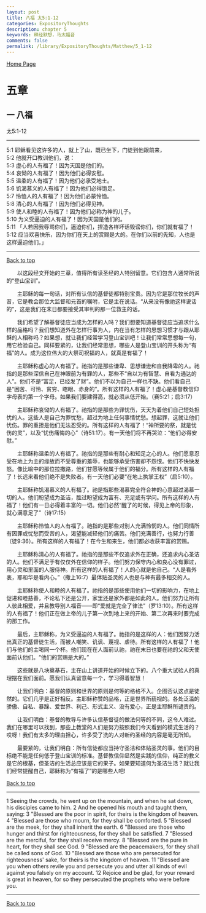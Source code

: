 ```yaml
---
layout: post
title: 八福 太5:1-12
categories: ExpositoryThoughts
description: chapter 5
keywords: 释经默想，马太福音
comments: false
permalink: /library/ExpositoryThoughts/Matthew/5_1-12
---
```

[ Home Page ]({{site.baseurl}}/index) <br>

<a name="0"></a>
# 五章 

## 一 八福

太5:1-12

***

5:1 耶稣看见这许多的人，就上了山，既已坐下，门徒到他跟前来，<br>
5:2 他就开口教训他们，说：<br>
5:3 虚心的人有福了！因为天国是他们的。<br>
5:4 哀恸的人有福了！因为他们必得安慰。<br>
5:5 温柔的人有福了！因为他们必承受地土。<br>
5:6 饥渴慕义的人有福了！因为他们必得饱足。<br>
5:7 怜恤人的人有福了！因为他们必蒙怜恤。<br>
5:8 清心的人有福了！因为他们必得见神。<br>
5:9 使人和睦的人有福了！因为他们必称为神的儿子。<br>
5:10 为义受逼迫的人有福了！因为天国是他们的。<br>
5:11 「人若因我辱骂你们，逼迫你们，捏造各样坏话毁谤你们，你们就有福了！<br>
5:12 应当欢喜快乐，因为你们在天上的赏赐是大的。在你们以前的先知，人也是这样逼迫他们。」<br>

***

[Back to top](#0)

&emsp;&emsp;以这段经文开始的三章，值得所有读圣经的人特别留意。它们包含人通常所说的“登山宝训”。

&emsp;&emsp;主耶稣的每一句话，对所有认信的基督徒都特别宝贵。因为它是那位牧长的声音，它是教会那位大监督和元首的嘱咐，它是主在说话。“从来没有像祂这样说话的”，这是我们在末日都要接受其审判的那一位救主的话。

&emsp;&emsp;我们希望了解基督徒应当成为怎样的人吗？我们想要知道基督徒应当追求什么样的品格吗？我们想知道外在怎样行事为人，内在当有怎样的思想习惯才与跟从耶稣的人相称吗？如果想，就让我们经常学习登山宝训吧！让我们常常思想每一句，用它检验自己。同样要紧的，让我们经常思想，哪些人是登山宝训的开头称为“有福”的人。成为这位伟大的大祭司祝福的人，就真是有福了！

&emsp;&emsp;主耶稣称虚心的人有福了。祂指的是那些谦卑、思想谦逊和自我降卑的人。祂指的是那些深信自己在神眼前为有罪的人，那些不“自以为有智慧、自看为通达的人”。他们不是“富足，已经发了财”。他们不以为自己一样也不缺。他们看自己是“困苦、可怜、贫穷、瞎眼、赤身的”。所有这样的人有福了！虚心是基督教信仰字母表的第一个字母。如果我们要建得高，就必须从低开始。（赛5:21；启3:17）

&emsp;&emsp;主耶稣称哀恸的人有福了。祂指的是那些为罪忧伤，天天为着他们自己短处担忧的人。这些人是自己为罪忧愁，超过为地上任何事情忧愁。想起罪，这就让他们忧伤。罪的重担是他们无法忍受的。所有这样的人有福了！“神所要的祭，就是忧伤的灵”，以及“忧伤痛悔的心”（诗51:17）。有一天他们将不再哭泣：“他们必得安慰。”

&emsp;&emsp;主耶稣称温柔的人有福了。祂指的是那些有耐心和知足之心的人。他们愿意忍受在地上为主的缘故而不受尊重的羞辱，也能够承受伤害却不怨恨。他们不快快发怒。像比喻中的那位拉撒路，他们甘愿等候属于他们的福分。所有这样的人有福了！长远来看他们绝不是失败者。有一天他们必要“在地上执掌王权”（启5:10）。

&emsp;&emsp;主耶稣称饥渴慕义的人有福了。祂是指那些渴慕完全符合神的心意超过渴慕一切的人。他们盼望成为圣洁，胜过盼望成为富有、充足或有学问。所有这样的人有福了！他们有一日必得着丰富的一切。他们必然“醒了的时候，得见上帝的形象，就心满意足了”（诗17:15）

&emsp;&emsp;主耶稣称怜恤人的人有福了。祂指的是那些对别人充满怜悯的人。他们同情所有因罪或忧愁而受苦的人，渴望能减轻他们的痛苦。他们充满善行，也努力行善（徒9:36）。所有这样的人有福了！在今生和来生，他们都必收获丰富的赏赐。

&emsp;&emsp;主耶稣称清心的人有福了。祂指的是那些不仅追求外在正确，还追求内心圣洁的人。他们不满足于有仅仅外在信仰的样子。他们努力保守内心和良心没有罪过，用心灵和里面的人服侍神。所有这样的人有福了！人的心就是他自己。“人是看外表，耶和华是看内心。”（撒上16:7）最体贴圣灵的人也是与神有最多相交的人。

&emsp;&emsp;主耶稣称使人和睦的人有福了。祂指的是那些使用他们一切的影响力，在地上促进和睦慈善，不论私下还是公开，家里还是家外都是如此的人。他们努力让所有人彼此相爱，并且教导别人福音——即“爱就是完全了律法”（罗13:10）。所有这样的人有福了！他们正在做上帝的儿子第一次到地上来的开始、第二次再来时要完成的那工作。

&emsp;&emsp;最后，主耶稣称，为义受逼迫的人有福了。祂指的是这样的人：他们因努力活出真正的基督徒生活，而被人嘲笑、讥讽、蔑视、虐待。所有这样的人有福了！他们与他们的主喝同一个杯。他们现在在人面前认祂，祂在末日也要在祂的父和天使面前认他们。“他们的赏赐是大的。”

&emsp;&emsp;这些就是八块奠基石，主在山上讲道开始的时候立下的。八个重大试验人的真理摆在我们面前。愿我们认真留意每一个，学习得着智慧！

&emsp;&emsp;让我们明白：基督的原则和世界的原则是何等的格格不入。企图否认这点是徒然的。它们几乎是正好相反。主耶稣称赞的品格，正是世界所藐视的。各处泛滥的骄傲、自私、暴躁、爱世界、利己、形式主义、没有爱心，正是主耶稣所谴责的。

&emsp;&emsp;让我们明白：基督的教导与许多认信基督徒的做法何等的不同，这令人难过。我们在哪里可以找到，那些上教堂的人们是努力按照我们今天看到的模式生活的？哎呀！我们有太多的理由担心，许多受了洗的人对新约圣经的内容是毫无所知。

&emsp;&emsp;最要紧的，让我们明白：所有信徒都应当持守圣洁和体贴圣灵的事。他们的目标绝不能是任何低于登山宝训的标准。基督教信仰显然是实践的信仰，纯正的教义是它的根基，但圣洁的生活总应该是它的果子。如果要知道何为圣洁生活？就让我们经常提醒自己，耶稣称为“有福了”的是哪些人吧!

[Back to top](#0)

***

1 Seeing the crowds, he went up on the mountain, and when he sat down, his disciples came to him. 2 And he opened his mouth and taught them, saying: 3 "Blessed are the poor in spirit, for theirs is the kingdom of heaven. 4 "Blessed are those who mourn, for they shall be comforted. 5 "Blessed are the meek, for they shall inherit the earth. 6 "Blessed are those who hunger and thirst for righteousness, for they shall be satisfied. 7 "Blessed are the merciful, for they shall receive mercy. 8 "Blessed are the pure in heart, for they shall see God. 9 "Blessed are the peacemakers, for they shall be called sons of God. 10 "Blessed are those who are persecuted for righteousness' sake, for theirs is the kingdom of heaven. 11 "Blessed are you when others revile you and persecute you and utter all kinds of evil against you falsely on my account. 12 Rejoice and be glad, for your reward is great in heaven, for so they persecuted the prophets who were before you.

***

[Back to top](#0)
